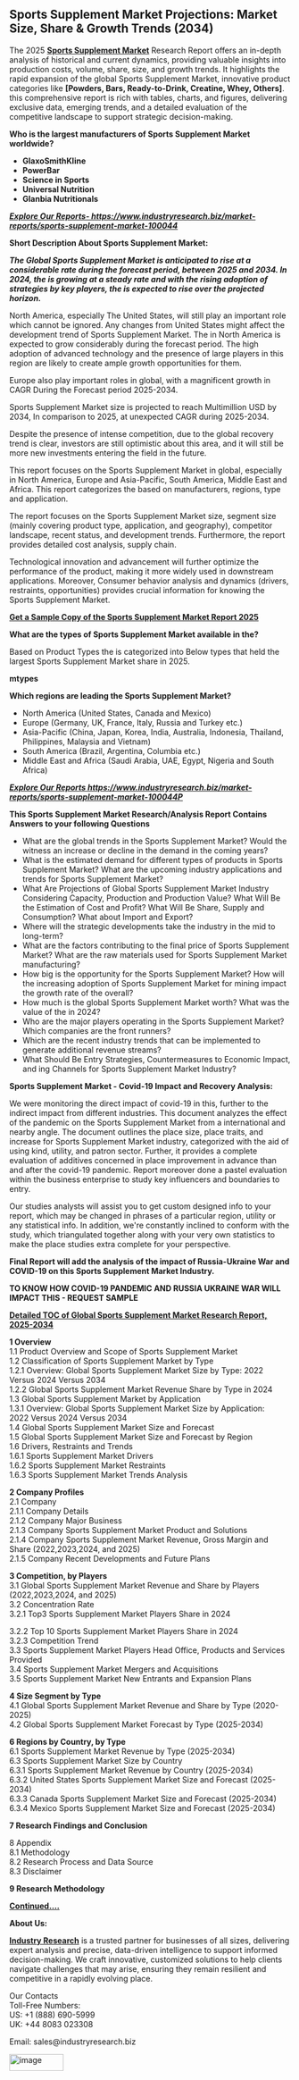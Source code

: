 <h2><strong>Sports Supplement Market Projections: Market Size, Share & Growth Trends (2034)</strong></h2><p>The 2025&nbsp;<strong><a href="https://www.industryresearch.biz/market-reports/sports-supplement-market-100044">Sports Supplement Market</a></strong>&nbsp;Research Report offers an in-depth analysis of historical and current dynamics, providing valuable insights into production costs, volume, share, size, and growth trends. It highlights the rapid expansion of the global Sports Supplement Market, innovative product categories like&nbsp;<strong>[Powders, Bars, Ready-to-Drink, Creatine, Whey, Others]</strong>. this comprehensive report is rich with tables, charts, and figures, delivering exclusive data, emerging trends, and a detailed evaluation of the competitive landscape to support strategic decision-making.</p><p><strong>Who is the largest manufacturers of Sports Supplement Market worldwide?</strong></p><p><strong><ul><li>GlaxoSmithKline</li><li> PowerBar</li><li> Science in Sports</li><li> Universal Nutrition</li><li> Glanbia Nutritionals</li></ul></strong></p><p><strong><em><a href="https://www.industryresearch.biz/market-reports/sports-supplement-market-100044">Explore Our Reports-&nbsp;https://www.industryresearch.biz/market-reports/sports-supplement-market-100044</a></em></strong></p><p><strong>Short Description About Sports Supplement Market:</strong></p><p><strong><em>The Global Sports Supplement Market is anticipated to rise at a considerable rate during the forecast period, between 2025 and 2034. In 2024, the is growing at a steady rate and with the rising adoption of strategies by key players, the is expected to rise over the projected horizon.</em></strong></p><p>North America, especially The United States, will still play an important role which cannot be ignored. Any changes from United States might affect the development trend of Sports Supplement Market. The in North America is expected to grow considerably during the forecast period. The high adoption of advanced technology and the presence of large players in this region are likely to create ample growth opportunities for them.</p><p>Europe also play important roles in global, with a magnificent growth in CAGR During the Forecast period 2025-2034.</p><p>Sports Supplement Market size is projected to reach Multimillion USD by 2034, In comparison to 2025, at unexpected CAGR during 2025-2034.</p><p>Despite the presence of intense competition, due to the global recovery trend is clear, investors are still optimistic about this area, and it will still be more new investments entering the field in the future.</p><p>This report focuses on the Sports Supplement Market in global, especially in North America, Europe and Asia-Pacific, South America, Middle East and Africa. This report categorizes the based on manufacturers, regions, type and application.</p><p>The report focuses on the Sports Supplement Market size, segment size (mainly covering product type, application, and geography), competitor landscape, recent status, and development trends. Furthermore, the report provides detailed cost analysis, supply chain.</p><p>Technological innovation and advancement will further optimize the performance of the product, making it more widely used in downstream applications. Moreover, Consumer behavior analysis and dynamics (drivers, restraints, opportunities) provides crucial information for knowing the Sports Supplement Market.</p><p><strong><a href="https://www.industryresearch.biz/market-reports/sports-supplement-market-100044">Get a Sample Copy of the Sports Supplement Market Report 2025</a></strong></p><p><strong>What are the types of Sports Supplement Market available in the?</strong></p><p>Based on Product Types the is categorized into Below types that held the largest Sports Supplement Market share in 2025.</p><p><strong>mtypes</strong></p><p><strong>Which regions are leading the Sports Supplement Market?</strong></p><ul><li>North America (United States, Canada and Mexico)</li><li>Europe (Germany, UK, France, Italy, Russia and Turkey etc.)</li><li>Asia-Pacific (China, Japan, Korea, India, Australia, Indonesia, Thailand, Philippines, Malaysia and Vietnam)</li><li>South America (Brazil, Argentina, Columbia etc.)</li><li>Middle East and Africa (Saudi Arabia, UAE, Egypt, Nigeria and South Africa)</li></ul><p><strong><em><a href="https://www.industryresearch.biz/market-reports/sports-supplement-market-100044">Explore Our Reports https://www.industryresearch.biz/market-reports/sports-supplement-market-100044P</a></em></strong></p><p><strong>This Sports Supplement Market Research/Analysis Report Contains Answers to your following Questions</strong></p><ul><li>What are the global trends in the Sports Supplement Market? Would the witness an increase or decline in the demand in the coming years?</li><li>What is the estimated demand for different types of products in Sports Supplement Market? What are the upcoming industry applications and trends for Sports Supplement Market?</li><li>What Are Projections of Global Sports Supplement Market Industry Considering Capacity, Production and Production Value? What Will Be the Estimation of Cost and Profit? What Will Be Share, Supply and Consumption? What about Import and Export?</li><li>Where will the strategic developments take the industry in the mid to long-term?</li><li>What are the factors contributing to the final price of Sports Supplement Market? What are the raw materials used for Sports Supplement Market manufacturing?</li><li>How big is the opportunity for the Sports Supplement Market? How will the increasing adoption of Sports Supplement Market for mining impact the growth rate of the overall?</li><li>How much is the global Sports Supplement Market worth? What was the value of the in 2024?</li><li>Who are the major players operating in the Sports Supplement Market? Which companies are the front runners?</li><li>Which are the recent industry trends that can be implemented to generate additional revenue streams?</li><li>What Should Be Entry Strategies, Countermeasures to Economic Impact, and ing Channels for Sports Supplement Market Industry?</li></ul><p><strong>Sports Supplement Market - Covid-19 Impact and Recovery Analysis:</strong></p><p>We were monitoring the direct impact of covid-19 in this, further to the indirect impact from different industries. This document analyzes the effect of the pandemic on the Sports Supplement Market from a international and nearby angle. The document outlines the place size, place traits, and increase for Sports Supplement Market industry, categorized with the aid of using kind, utility, and patron sector. Further, it provides a complete evaluation of additives concerned in place improvement in advance than and after the covid-19 pandemic. Report moreover done a pastel evaluation within the business enterprise to study key influencers and boundaries to entry.</p><p>Our studies analysts will assist you to get custom designed info to your report, which may be changed in phrases of a particular region, utility or any statistical info. In addition, we're constantly inclined to conform with the study, which triangulated together along with your very own statistics to make the place studies extra complete for your perspective.</p><p><strong>Final Report will add the analysis of the impact of Russia-Ukraine War and COVID-19 on this Sports Supplement Market Industry.</strong></p><p><strong>TO KNOW HOW COVID-19 PANDEMIC AND RUSSIA UKRAINE WAR WILL IMPACT THIS - REQUEST SAMPLE</strong></p><p><strong><a href="https://www.industryresearch.biz/market-reports/sports-supplement-market-100044">Detailed TOC of Global Sports Supplement Market Research Report, 2025-2034</a></strong></p><p><strong>1 Overview</strong><br /> 1.1 Product Overview and Scope of Sports Supplement Market<br /> 1.2 Classification of Sports Supplement Market by Type<br /> 1.2.1 Overview: Global Sports Supplement Market Size by Type: 2022 Versus 2024 Versus 2034<br /> 1.2.2 Global Sports Supplement Market Revenue Share by Type in 2024<br /> 1.3 Global Sports Supplement Market by Application<br /> 1.3.1 Overview: Global Sports Supplement Market Size by Application: 2022&nbsp;Versus 2024 Versus 2034<br /> 1.4 Global Sports Supplement Market Size and Forecast<br /> 1.5 Global Sports Supplement Market Size and Forecast by Region<br /> 1.6 Drivers, Restraints and Trends<br /> 1.6.1 Sports Supplement Market Drivers<br /> 1.6.2 Sports Supplement Market Restraints<br /> 1.6.3 Sports Supplement Market Trends Analysis</p><p><strong>2 Company Profiles</strong><br /> 2.1 Company<br /> 2.1.1 Company Details<br /> 2.1.2 Company Major Business<br /> 2.1.3 Company Sports Supplement Market Product and Solutions<br /> 2.1.4 Company Sports Supplement Market Revenue, Gross Margin and Share (2022,2023,2024, and 2025)<br /> 2.1.5 Company Recent Developments and Future Plans</p><p><strong>3 Competition, by Players</strong><br /> 3.1 Global Sports Supplement Market Revenue and Share by Players (2022,2023,2024, and 2025)<br /> 3.2 Concentration Rate<br /> 3.2.1 Top3 Sports Supplement Market Players Share in 2024</p><p>3.2.2 Top 10 Sports Supplement Market Players Share in 2024<br /> 3.2.3 Competition Trend<br /> 3.3 Sports Supplement Market Players Head Office, Products and Services Provided<br /> 3.4 Sports Supplement Market Mergers and Acquisitions<br /> 3.5 Sports Supplement Market New Entrants and Expansion Plans</p><p><strong>4 Size Segment by Type</strong><br /> 4.1 Global Sports Supplement Market Revenue and Share by Type (2020-2025)<br /> 4.2 Global Sports Supplement Market Forecast by Type (2025-2034)</p><p><strong>6 Regions by Country, by Type</strong><br /> 6.1 Sports Supplement Market Revenue by Type (2025-2034)<br /> 6.3 Sports Supplement Market Size by Country<br /> 6.3.1 Sports Supplement Market Revenue by Country (2025-2034)<br /> 6.3.2 United States Sports Supplement Market Size and Forecast (2025-2034)<br /> 6.3.3 Canada Sports Supplement Market Size and Forecast (2025-2034)<br /> 6.3.4 Mexico Sports Supplement Market Size and Forecast (2025-2034)</p><p><strong>7 Research Findings and Conclusion</strong></p><p>8 Appendix<br /> 8.1 Methodology<br /> 8.2 Research Process and Data Source<br /> 8.3 Disclaimer</p><p><strong>9 Research Methodology</strong></p><p><strong><a href="https://www.industryresearch.biz/market-reports/sports-supplement-market-100044">Continued&hellip;.</a></strong></p><p><strong>About Us:</strong></p><p><strong><a href="https://www.industryresearch.biz/">Industry Research</a></strong>&nbsp;is a trusted partner for businesses of all sizes, delivering expert analysis and precise, data-driven intelligence to support informed decision-making. We craft innovative, customized solutions to help clients navigate challenges that may arise, ensuring they remain resilient and competitive in a rapidly evolving place.</p><p>Our Contacts<br /> Toll-Free Numbers:<br /> US: +1 (888) 690-5999<br /> UK: +44 8083 023308</p><p>Email: sales@industryresearch.biz</p>
<img width="97" height="30" alt="image" src="https://github.com/user-attachments/assets/a3be4f82-0f37-4904-920a-9d804a4aea2c" />
